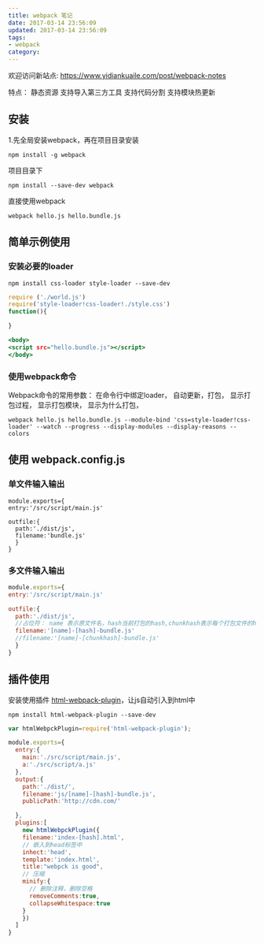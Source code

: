 ```yaml
---
title: webpack 笔记
date: 2017-03-14 23:56:09
updated: 2017-03-14 23:56:09
tags:
- webpack
category:
---
```


欢迎访问新站点: <https://www.yidiankuaile.com/post/webpack-notes>

特点：
静态资源
支持导入第三方工具
支持代码分割
支持模块热更新
<!-- more -->
## 安装
1.先全局安装webpack，再在项目目录安装

```
npm install -g webpack
```
项目目录下

```
npm install --save-dev webpack
```

直接使用webpack

```
webpack hello.js hello.bundle.js
```

## 简单示例使用
### 安装必要的loader

```
npm install css-loader style-loader --save-dev
```
```  hello.js
require ('./world.js')
require('style-loader!css-loader!./style.css')
function(){

}
```

``` index.html
<body>
<script src="hello.bundle.js"></script>
</body>
```


### 使用webpack命令
Webpack命令的常用参数：
在命令行中绑定loader，
自动更新，打包，
显示打包过程，
显示打包模块，
显示为什么打包，

```
webpack hello.js hello.bundle.js --module-bind 'css=style-loader!css-loader' --watch --progress --display-modules --display-reasons --colors
```

## 使用 webpack.config.js
### 单文件输入输出
```
module.exports={
entry:'/src/script/main.js'

outfile:{
  path:'./dist/js',
  filename:'bundle.js'
  }
}

```

### 多文件输入输出

``` webpack.config.js
module.exports={
entry:'/src/script/main.js'

outfile:{
  path:'./dist/js',
  //占位符： name 表示原文件名，hash当前打包的hash,chunkhash表示每个打包文件的hash，
  filename:'[name]-[hash]-bundle.js'
  //filename:'[name]-[chunkhash]-bundle.js'
  }
}
```

## 插件使用
安装使用插件 [html-webpack-plugin](https://github.com/jantimon/html-webpack-plugin)，让js自动引入到html中

```
npm install html-webpack-plugin --save-dev
```

```javascript webpack.config.js
var htmlWebpckPlugin=require('html-webpack-plugin');

module.exports={
  entry:{
    main:'./src/script/main.js',
    a:'./src/script/a.js'
  },
  output:{
    path:'./dist/',
    filename:'js/[name]-[hash]-bundle.js',
    publicPath:'http://cdn.com/'

  },
  plugins:[
    new htmlWebpckPlugin({
    filename:'index-[hash].html',
    // 嵌入到head标签中
    inhect:'head',
    template:'index.html',
    title:"webpck is good",
    // 压缩
    minify:{
      // 删除注释，删除空格
      removeComments:true,
      collapseWhitespace:true
    }
    })
  ]
}
```

